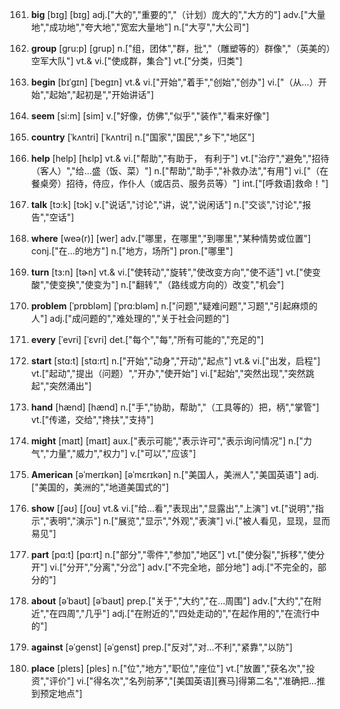 161. **big**
[bɪg]  [bɪɡ]
adj.["大的","重要的","（计划）庞大的","大方的"]  adv.["大量地","成功地","夸大地","宽宏大量地"]  n.["大亨","大公司"]  

162. **group**
[gru:p]  [ɡrup]
n.["组，团体","群，批","（雕塑等的）群像","（英美的）空军大队"]  vt.& vi.["使成群，集合"]  vt.["分类，归类"]  

163. **begin**
[bɪˈgɪn]  [ˈbeɡɪn]
vt.& vi.["开始","着手","创始","创办"]  vi.["（从…）开始","起始","起初是","开始讲话"]  

164. **seem**
[si:m]  [sim]
v.["好像，仿佛","似乎","装作","看来好像"]  

165. **country**
[ˈkʌntri]  [ˈkʌntri]
n.["国家","国民","乡下","地区"]  

166. **help**
[help]  [hɛlp]
vt.& vi.["帮助","有助于， 有利于"]  vt.["治疗","避免","招待（客人）","给…盛（饭、菜）"]  n.["帮助","助手","补救办法","有用"]  vi.["（在餐桌旁）招待，侍应，作仆人（或店员、服务员等）"]  int.["[呼救语]救命！"]  

167. **talk**
[tɔ:k]  [tɔk]
v.["说话","讨论","讲，说","说闲话"]  n.["交谈","讨论","报告","空话"]  

168. **where**
[weə(r)]  [wer]
adv.["哪里，在哪里","到哪里","某种情势或位置"]  conj.["在…的地方"]  n.["地方，场所"]  pron.["哪里"]  

169. **turn**
[tɜ:n]  [tɚn]
vt.& vi.["使转动","旋转","使改变方向","使不适"]  vt.["使变酸","使变换","使变为"]  n.["翻转","（路线或方向的）改变","机会"]  

170. **problem**
[ˈprɒbləm]  [ˈprɑ:bləm]
n.["问题","疑难问题","习题","引起麻烦的人"]  adj.["成问题的","难处理的","关于社会问题的"]  

171. **every**
[ˈevri]  [ˈɛvri]
det.["每个","每","所有可能的","充足的"]  

172. **start**
[stɑ:t]  [stɑ:rt]
n.["开始","动身","开动","起点"]  vt.& vi.["出发，启程"]  vt.["起动","提出（问题）","开办","使开始"]  vi.["起始","突然出现","突然跳起","突然涌出"]  

173. **hand**
[hænd]  [hænd]
n.["手","协助，帮助","（工具等的）把，柄","掌管"]  vt.["传递，交给","搀扶","支持"]  

174. **might**
[maɪt]  [maɪt]
aux.["表示可能","表示许可","表示询问情况"]  n.["力气","力量","威力","权力"]  v.["可以","应该"]  

175. **American**
[əˈmerɪkən]  [əˈmɛrɪkən]
n.["美国人，美洲人","美国英语"]  adj.["美国的，美洲的","地道美国式的"]  

176. **show**
[ʃəʊ]  [ʃoʊ]
vt.& vi.["给…看","表现出","显露出","上演"]  vt.["说明","指示","表明","演示"]  n.["展览","显示","外观","表演"]  vi.["被人看见，显现，显而易见"]  

177. **part**
[pɑ:t]  [pɑ:rt]
n.["部分","零件","参加","地区"]  vt.["使分裂","拆移","使分开"]  vi.["分开","分离","分岔"]  adv.["不完全地，部分地"]  adj.["不完全的，部分的"]  

178. **about**
[əˈbaʊt]  [əˈbaʊt]
prep.["关于","大约","在…周围"]  adv.["大约","在附近","在四周","几乎"]  adj.["在附近的","四处走动的","在起作用的","在流行中的"]  

179. **against**
[əˈgenst]  [əˈɡenst]
prep.["反对","对…不利","紧靠","以防"]  

180. **place**
[pleɪs]  [ples]
n.["位","地方","职位","座位"]  vt.["放置","获名次","投资","评价"]  vi.["得名次","名列前茅","[美国英语][赛马]得第二名","准确把…推到预定地点"]  

